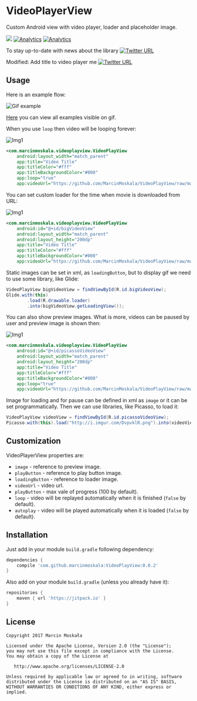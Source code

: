 # VideoPlayerView

Custom Android view with video player, loader and placeholder image.

[![](https://jitpack.io/v/marcinmoskala/VideoPlayView.svg)](https://jitpack.io/#liemvo/VideoPlayView)
[![Analytics](https://ga-beacon.appspot.com/UA-92159206-4/main-page?pixel)](https://github.com/liemvo/VideoPlayView)
[![Analytics](https://ga-beacon.appspot.com/UA-92159206-7/main-page?pixel)](https://github.com/liemvo/VideoPlayView)


To stay up-to-date with news about the library [![Twitter URL](https://img.shields.io/twitter/url/https/twitter.com/fold_left.svg?style=social&label=Follow%20%40marcinmoskala)](https://twitter.com/marcinmoskala?ref_src=twsrc%5Etfw)

Modified: Add title to video player me [![Twitter URL](https://img.shields.io/twitter/url/https/twitter.com/fold_left.svg?style=social&label=Follow%20%40liemvotrung)](https://twitter.com/liemvotrung)
## Usage

Here is an example flow:

![Gif example](art/flow.gif)

[Here](https://github.com/MarcinMoskala/VideoPlayView/blob/master/app/src/main/res/layout/activity_sample.xml) you can view all examples visible on gif.

When you use `loop` then video will be looping forever:

![Img1](art/loop.gif)

```xml
<com.marcinmoskala.videoplayview.VideoPlayView
    android:layout_width="match_parent"
    app:title="Video Title"
    app:titleColor="#fff"
    app:titleBackgroundColor="#000"
    app:loop="true"
    app:videoUrl="https://github.com/MarcinMoskala/VideoPlayView/raw/master/videos/cat1.mp4" />
```

You can set custom loader for the time when movie is downloaded from URL:

![Img1](art/loading.gif)

```xml
<com.marcinmoskala.videoplayview.VideoPlayView
    android:id="@+id/bigVideoView"
    android:layout_width="match_parent"
    android:layout_height="200dp"
    app:title="Video Title"
    app:titleColor="#fff"
    app:titleBackgroundColor="#000"
    app:videoUrl="https://github.com/MarcinMoskala/VideoPlayView/raw/master/videos/gdg.mp4" />
```

Static images can be set in xml, as `loadingButton`, but to display gif we need to use some library, like Glide:

```java
VideoPlayView bigVideoView = findViewById(R.id.bigVideoView);
Glide.with(this)
        .load(R.drawable.loader)
        .into(bigVideoView.getLoadingView());
```

You can also show preview images. What is more, videos can be paused by user and preview image is shown then:

![Img1](art/pause.gif)

```xml
<com.marcinmoskala.videoplayview.VideoPlayView
    android:id="@+id/picassoVideoView"
    android:layout_width="match_parent"
    android:layout_height="200dp"
    app:title="Video Title"
    app:titleColor="#fff"
    app:titleBackgroundColor="#000"
    app:loop="true"
    app:videoUrl="https://github.com/MarcinMoskala/VideoPlayView/raw/master/videos/cat1.mp4" />
```

Image for loading and for pause can be defined in xml as `image` or it can be set programmatically. Then we can use libraries, like Picasso, to load it:

```java
VideoPlayView videoView = findViewById(R.id.picassoVideoView);
Picasso.with(this).load("http://i.imgur.com/DvpvklR.png").into(videoView.getImageView());
```

## Customization

VideoPlayerView properties are:
* `image` - reference to preview image.
* `playButton` - reference to play button image.
* `loadingButton` - reference to loader image.
* `videoUrl` - video url.
* `playButton` - max vale of progress (100 by default).
* `loop` - video will be replayed automatically when it is finished (`false` by default).
* `autoplay` - video will be played automatically when it is loaded (`false` by default).

## Installation

Just add in your module `build.gradle` following dependency:

```groovy
dependencies {
    compile 'com.github.marcinmoskala:VideoPlayView:0.0.2'
}
```

Also add on your module `build.gradle` (unless you already have it):

```groovy
repositories {
    maven { url 'https://jitpack.io' }
}
```

License
-------

    Copyright 2017 Marcin Moskała

    Licensed under the Apache License, Version 2.0 (the "License");
    you may not use this file except in compliance with the License.
    You may obtain a copy of the License at

       http://www.apache.org/licenses/LICENSE-2.0

    Unless required by applicable law or agreed to in writing, software
    distributed under the License is distributed on an "AS IS" BASIS,
    WITHOUT WARRANTIES OR CONDITIONS OF ANY KIND, either express or implied.
